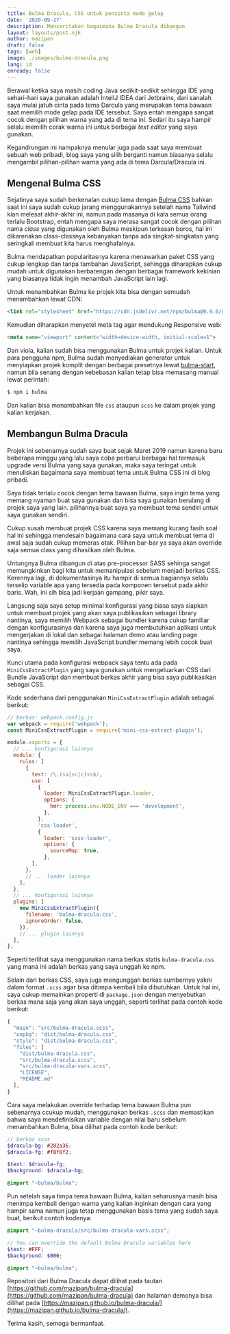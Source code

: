 ```yaml
---
title: Bulma Dracula, CSS untuk pencinta mode gelap
date: '2020-09-27'
description: Menceritakan bagaimana Bulma Dracula dibangun
layout: layouts/post.njk
author: mazipan
draft: false
tags: [web]
image: ./images/bulma-dracula.png
lang: id
enready: false
---
```


Berawal ketika saya masih coding Java sedikit-sedikit sehingga IDE yang sehari-hari saya gunakan adalah IntelIJ IDEA dari Jetbrains, dari sanalah saya mulai jatuh cinta pada tema Darcula yang merupakan tema bawaan saat memilih mode gelap pada IDE tersebut. Saya entah mengapa sangat cocok dengan pilihan warna yang ada di tema ini. Sedari itu saya hampir selalu memilih corak warna ini untuk berbagai *text editor* yang saya gunakan.

Kegandrungan ini nampaknya menular juga pada saat saya membuat sebuah web pribadi, blog saya yang silih berganti namun biasanya selalu mengambil pilihan-pilihan warna yang ada di tema Darcula/Dracula ini.

## Mengenal Bulma CSS

Sejatinya saya sudah berkenalan cukup lama dengan [Bulma CSS](https://bulma.io/) bahkan saat ini saya sudah cukup jarang menggunakannya setelah nama Tailwind kian melesat akhir-akhir ini, namun pada masanya di kala semua orang terlalu Bootstrap, entah mengapa saya merasa sangat cocok dengan pilihan nama *class* yang digunakan oleh Bulma meskipun terkesan boros, hal ini dikarenakan class-classnya kebanyakan tanpa ada singkat-singkatan yang seringkali membuat kita harus menghafalnya.

Bulma mendapatkan popularitasnya karena menawarkan paket CSS yang cukup lengkap dan tanpa tambahan JavaScript, sehingga diharapkan cukup mudah untuk digunakan berbarengan dengan berbagai framework kekinian yang biasanya tidak ingin menambah JavaScript lain lagi.

Untuk menambahkan Bulma ke projek kita bisa dengan semudah menambahkan lewat CDN:

```html
<link rel="stylesheet" href="https://cdn.jsdelivr.net/npm/bulma@0.9.0/css/bulma.min.css">
```

Kemudian diharapkan menyetel meta tag agar mendukung Responsive web:

```html
<meta name="viewport" content="width=device-width, initial-scale=1">
```

Dan viola, kalian sudah bisa menggunakan Bulma untuk projek kalian. Untuk para pengguna npm, Bulma sudah menyediakan generator untuk menyiapkan projek komplit dengan berbagai presetnya lewat [bulma-start](https://bulma.io/bulma-start/), namun bila senang dengan kebebasan kalian tetap bisa memasang manual lewat perintah:

```bash
$ npm i bulma
```

Dan kalian bisa menambahkan file `css` ataupun `scss` ke dalam projek yang kalian kerjakan.

## Membangun Bulma Dracula

Projek ini sebenarnya sudah saya buat sejak Maret 2019 namun karena baru beberapa minggu yang lalu saya coba perbarui berbagai hal termasuk upgrade versi Bulma yang saya gunakan, maka saya teringat untuk menuliskan bagaimana saya membuat tema untuk Bulma CSS ini di blog pribadi.

Saya tidak terlalu cocok dengan tema bawaan Bulma, saya ingin tema yang memang nyaman buat saya gunakan dan bisa saya gunakan berulang di projek saya yang lain. pilihannya buat saya ya membuat tema sendiri untuk saya gunakan sendiri.

Cukup susah membuat projek CSS karena saya memang kurang fasih soal hal ini sehingga mendesain bagaimana cara saya untuk membuat tema di awal saja sudah cukup memeras otak. Pilihan bar-bar ya saya akan override saja semua class yang dihasilkan oleh Bulma.

Untungnya Bulma dibangun di atas pre-processor SASS sehinga sangat memungkinkan bagi kita untuk memanipulasi sebelum menjadi berkas CSS. Kerennya lagi, di dokumentasinya itu hampir di semua bagiannya selalu terselip variable apa yang tersedia pada komponen tersebut pada akhir baris. Wah, ini sih bisa jadi kerjaan gampang, pikir saya.

Langsung saja saya setup minimal konfigurasi yang biasa saya siapkan untuk membuat projek yang akan saya publikasikan sebagai library nantinya, saya memilih Webpack sebagai bundler karena cukup familiar dengan konfigurasinya dan karena saya juga membutuhkan aplikasi untuk mengerjakan di lokal dan sebagai halaman demo atau landing page nantinya sehingga memilih JavaScript bundler memang lebih cocok buat saya.

Kunci utama pada konfigurasi webpack saya tentu ada pada `MiniCssExtractPlugin` yang saya gunakan untuk mengeluarkan CSS dari Bundle JavaScript dan membuat berkas akhir yang bisa saya publikasikan sebagai CSS.

Kode sederhana dari penggunakan `MiniCssExtractPlugin` adalah sebagai berikut:

```js
// berkas: webpack.config.js
var webpack = require('webpack');
const MiniCssExtractPlugin = require('mini-css-extract-plugin');

module.exports = {
  // ... konfigurasi lainnya
  module: {
    rules: [
      {
        test: /\.(sa|sc|c)ss$/,
        use: [
          {
            loader: MiniCssExtractPlugin.loader,
            options: {
              hmr: process.env.NODE_ENV === 'development',
            },
          },
          'css-loader',
          {
            loader: 'sass-loader',
            options: {
              sourceMap: true,
            },
        ],
      },
      // ... loader lainnya
    ],
  },
  // ... konfigurasi lainnya
  plugins: [
    new MiniCssExtractPlugin({
      filename: 'bulma-dracula.css',
      ignoreOrder: false,
    }),
    // ... plugin lainnya
  ],
};
```

Seperti terlihat saya menggunakan nama berkas statis `bulma-dracula.css` yang mana ini adalah berkas yang saya unggah ke npm.

Selain dari berkas CSS, saya juga mengunggah berkas sumbernya yakni dalam format `.scss` agar bisa ditimpa kembali bila dibutuhkan. Untuk hal ini, saya cukup memainkan properti di `package.json` dengan menyebutkan berkas mana saja yang akan saya unggah, seperti terlihat pada contoh kode berikut:

```js
{
  "main": "src/bulma-dracula.scss",
  "unpkg": "dist/bulma-dracula.css",
  "style": "dist/bulma-dracula.css",
  "files": [
    "dist/bulma-dracula.css",
    "src/bulma-dracula.scss",
    "src/bulma-dracula-vars.scss",
    "LICENSE",
    "README.md"
  ],
}
```

Cara saya melakukan override terhadap tema bawaan Bulma pun sebenarnya ccukup mudah, menggunakan berkas `.scss` dan memastikan bahwa saya mendefinisikan variable dengan nilai baru sebelum menambahkan Bulma, bisa dilihat pada contoh kode berikut:

```scss
// berkas scss
$dracula-bg: #282a36;
$dracula-fg: #f8f8f2;

$text: $dracula-fg;
$background: $dracula-bg;

@import "~bulma/bulma";
```

Pun setelah saya timpa tema bawaan Bulma, kalian seharusnya masih bisa menimpa kembali dengan warna yang kalian inginkan dengan cara yang hampir sama namun juga tetap menggunakan basis tema yang sudah saya buat, berikut contoh kodenya:

```scss
@import "~bulma-dracula/src/bulma-dracula-vars.scss";

// You can override the default Bulma Dracula variables here
$text: #FFF;
$background: $000;

@import "~bulma/bulma";
```

Repositori dari Bulma Dracula dapat dilihat pada tautan [https://github.com/mazipan/bulma-dracula](https://github.com/mazipan/bulma-dracula) dan halaman demonya bisa dilihat pada [https://mazipan.github.io/bulma-dracula/](https://mazipan.github.io/bulma-dracula/).

Terima kasih, semoga bermanfaat.
